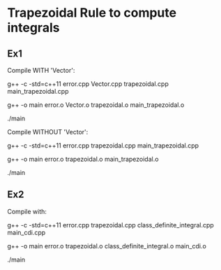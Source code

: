 # Trapezoidal Rule to compute integrals

## Ex1
Compile WITH 'Vector':

g++ -c -std=c++11 error.cpp Vector.cpp trapezoidal.cpp main_trapezoidal.cpp

g++ -o main error.o Vector.o trapezoidal.o main_trapezoidal.o

./main

Compile WITHOUT 'Vector':

g++ -c -std=c++11 error.cpp trapezoidal.cpp main_trapezoidal.cpp

g++ -o main error.o trapezoidal.o main_trapezoidal.o

./main

## Ex2
Compile with:

g++ -c -std=c++11 error.cpp trapezoidal.cpp class_definite_integral.cpp main_cdi.cpp

g++ -o main error.o trapezoidal.o class_definite_integral.o main_cdi.o

./main
